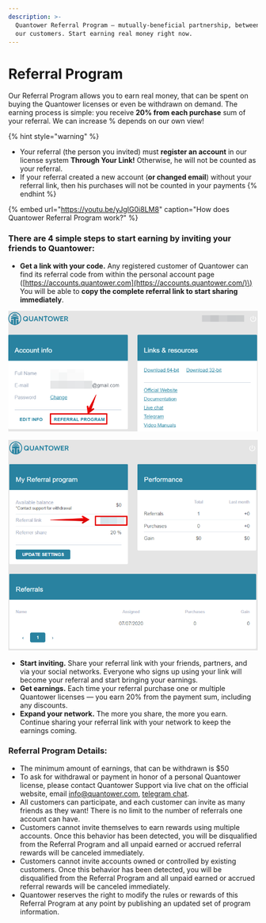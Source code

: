 ```yaml
---
description: >-
  Quantower Referral Program — mutually-beneficial partnership, between us and
  our customers. Start earning real money right now.
---
```


# Referral Program


Our Referral Program allows you to earn real money, that can be spent on buying the Quantower licenses or even be withdrawn on demand. The earning process is simple: you receive **20% from each purchase** sum of your referral. We can increase % depends on our own view!

{% hint style="warning" %}
* Your referral \(the person you invited\) must **register an account** in our license system **Through Your Link!** Otherwise, he will not be counted as your referral.
* If your referral created a new account \(**or changed email**\) without your referral link, then his purchases will not be counted in your payments
{% endhint %}

{% embed url="https://youtu.be/yJgIG0i8LM8" caption="How does Quantower Referral Program work?" %}

### **There are 4 simple steps to start earning by inviting your friends to Quantower:**

* **Get a link with your code.** Any registered customer of Quantower can find its referral code from within the personal account page \([https://accounts.quantower.com](https://accounts.quantower.com/)\)  You will be able to **copy the complete referral link to start sharing immediately**.

![](../.gitbook/assets/image%20%28153%29.png)

![](../.gitbook/assets/image%20%28152%29.png)

* **Start inviting.** Share your referral link with your friends, partners, and via your social networks. Everyone who signs up using your link will become your referral and start bringing your earnings.
* **Get earnings.** Each time your referral purchase one or multiple Quantower licenses — you earn 20% from the payment sum, including any discounts.
* **Expand your network.** The more you share, the more you earn. Continue sharing your referral link with your network to keep the earnings coming.

### **Referral Program Details:**

* The minimum amount of earnings, that can be withdrawn is $50
* To ask for withdrawal or payment in honor of a personal Quantower license, please contact Quantower Support via live chat on the official website, email info@quantower.com, [telegram chat](https://t.me/quantower).
* All customers can participate, and each customer can invite as many friends as they want! There is no limit to the number of referrals one account can have.
* Customers cannot invite themselves to earn rewards using multiple accounts. Once this behavior has been detected, you will be disqualified from the Referral Program and all unpaid earned or accrued referral rewards will be canceled immediately.
* Customers cannot invite accounts owned or controlled by existing customers. Once this behavior has been detected, you will be disqualified from the Referral Program and all unpaid earned or accrued referral rewards will be canceled immediately.
* Quantower reserves the right to modify the rules or rewards of this Referral Program at any point by publishing an updated set of program information.

